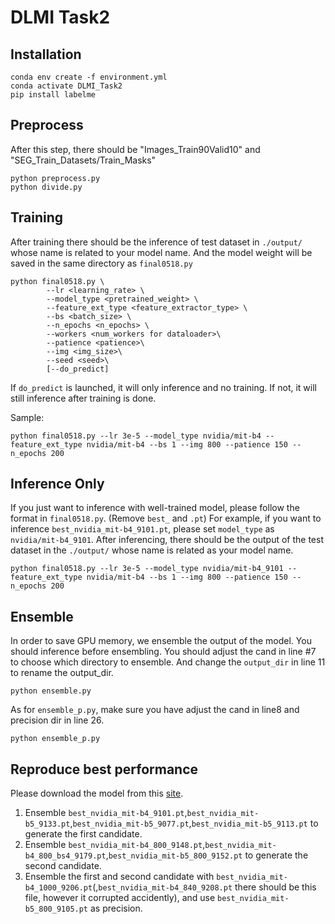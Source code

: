 <!-- sudo apt-get update
sudo apt-get install ffmpeg libsm6 libxext6  -y -->

# DLMI Task2
## Installation
<!-- pip install opencv-python
pip install albumentations
pip install datasets
pip install transformers
pip install wandb -->
```
conda env create -f environment.yml
conda activate DLMI_Task2
pip install labelme
```

## Preprocess
After this step, there should be "Images_Train90Valid10" and "SEG_Train_Datasets/Train_Masks"
```
python preprocess.py
python divide.py
```

## Training
After training there should be the inference of test dataset in `./output/` whose name is related to your model name. And the model weight will be saved in the same directory as `final0518.py`
```
python final0518.py \
        --lr <learning_rate> \
        --model_type <pretrained_weight> \
        --feature_ext_type <feature_extractor_type> \
        --bs <batch_size> \
        --n_epochs <n_epochs> \
        --workers <num_workers for dataloader>\
        --patience <patience>\
        --img <img_size>\
        --seed <seed>\
        [--do_predict]
```

If `do_predict` is launched, it will only inference and no training. If not, it will still inference after training is done.

Sample:
```
python final0518.py --lr 3e-5 --model_type nvidia/mit-b4 --feature_ext_type nvidia/mit-b4 --bs 1 --img 800 --patience 150 --n_epochs 200
```
## Inference Only
If you just want to inference with well-trained model, please follow the format in `final0518.py`. (Remove `best_` and `.pt`)
For example, if you want to inference `best_nvidia_mit-b4_9101.pt`, please set `model_type` as `nvidia/mit-b4_9101`.
After inferencing, there should be the output of the test dataset in the `./output/` whose name is related as your model name.
```
python final0518.py --lr 3e-5 --model_type nvidia/mit-b4_9101 --feature_ext_type nvidia/mit-b4 --bs 1 --img 800 --patience 150 --n_epochs 200
```
## Ensemble
In order to save GPU memory, we ensemble the output of the model.
You should inference before ensembling.
You should adjust the cand in line #7 to choose which directory to ensemble. And change the `output_dir` in line 11 to rename the output_dir.
```
python ensemble.py
```
As for `ensemble_p.py`, make sure you have adjust the cand in line8 and precision dir in line 26.
```
python ensemble_p.py
```


## Reproduce best performance
Please download the model from this [site](https://drive.google.com/drive/folders/1bnBg3D_6IzdyI23ayXjHDoK1S_UqSWPf?usp=sharing).
1. Ensemble `best_nvidia_mit-b4_9101.pt`,`best_nvidia_mit-b5_9133.pt`,`best_nvidia_mit-b5_9077.pt`,`best_nvidia_mit-b5_9113.pt` to generate the first candidate.
2. Ensemble `best_nvidia_mit-b4_800_9148.pt`,`best_nvidia_mit-b4_800_bs4_9179.pt`,`best_nvidia_mit-b5_800_9152.pt` to generate the second candidate.
3. Ensemble the first and second candidate with `best_nvidia_mit-b4_1000_9206.pt`(,`best_nvidia_mit-b4_840_9208.pt` there should be this file, however it corrupted accidently), and use `best_nvidia_mit-b5_800_9105.pt` as precision.



